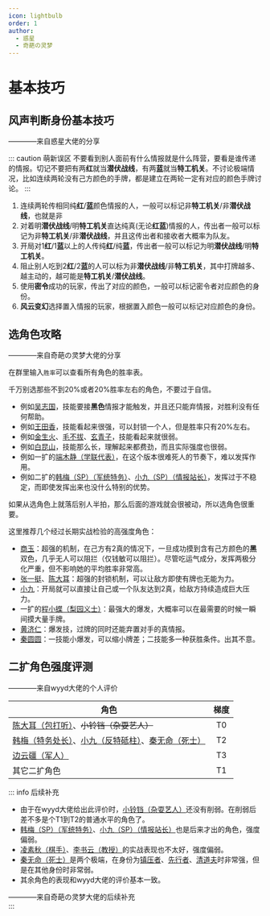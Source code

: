 ```yaml
---
icon: lightbulb
order: 1
author:
  - 惑星
  - 奇葩の灵梦
---
```


# 基本技巧

## 风声判断身份基本技巧

<div class="author-comment">————来自惑星大佬的分享</div>

::: caution 萌新误区
不要看到别人面前有什么情报就是什么阵营，要看是谁传递的情报。切记不要把有两**红**就当**潜伏战线**，有两**蓝**就当**特工机关**。不讨论极端情况，比如连续两轮没有己方颜色的手牌，都是建立在两轮一定有对应的颜色手牌讨论。
:::

1. 连续两轮传相同纯**红**/**蓝**颜色情报的人，一般可以标记非**特工机关**/非**潜伏战线**，也就是非
2. 对着明**潜伏战线**/明**特工机关**直达纯真(无论**红**&zwnj;**蓝**)情报的人，传出者一般可以标记为非**特工机关**/非**潜伏战线**，并且这传出者和接收者大概率为队友。
3. 开局对1**红**/1**蓝**以上的人传纯**红**/纯**蓝**，传出者一般可以标记为明**潜伏战线**/明**特工机关**。
4. 阻止别人吃到2**红**/2**蓝**的人可以标为非**潜伏战线**/非**特工机关**，其中打牌越多、越主动的，越可能是**特工机关**/**潜伏战线**。
5. 使用**密令**成功的玩家，传出了对应的颜色，一般可以标记密令者对应颜色的身份。
6. **风云变幻**选择置入情报的玩家，根据置入颜色一般可以标记对应颜色的身份。

## 选角色攻略

<div class="author-comment">————来自奇葩の灵梦大佬的分享</div>

在群里输入`胜率`可以查看所有角色的胜率表。

千万别选那些不到20%或者20%胜率左右的角色，不要过于自信。

- 例如[吴志国](../skills/base.md#w-吴志国-剿匪大队长)，技能要接**黑色**情报才能触发，并且还只能弃情报，对胜利没有任何帮助。
- 例如[王田香](../skills/base.md#w-王田香-特务处长)，技能看起来很强，可以封锁一个人，但是胜率只有20%左右。
- 例如[金生火](../skills/base.md#j-金生火-军机处处长)、[毛不拔](../skills/base.md#m-毛不拔-古董商人)、[玄青子](../skills/base.md#x-玄青子-算命先生)，技能看起来就很弱。
- 例如[白昆山](../skills/base.md#b-白昆山-军官)，技能那么长，理解起来都费劲，而且实际强度也很弱。
- 例如一扩的[端木静（学联代表）](../skills/extend1.md#d-端木静-学联代表)，在这个版本很难死人的节奏下，难以发挥作用。
- 例如二扩的[韩梅（SP）（军统特务）](../skills/extend2.md#h-韩梅-sp-军统特务)、[小九（SP）（情报站长）](../skills/extend2.md#x-小九-sp-情报站长)，发挥过于不稳定，而即使发挥出来也没什么特别的优势。

如果从选角色上就落后别人半拍，那么后面的游戏就会很被动，所以选角色很重要。

这里推荐几个经过长期实战检验的高强度角色：
- [商玉](../skills/base.md#s-商玉-酒楼掌柜)：超强的机制，在己方有2真的情况下，一旦成功摸到含有己方颜色的**黑**双色，几乎无人可以阻拦（仅钱敏可以阻拦）。尽管吃运气成分，发挥两极分化严重，但不影响她的平均胜率非常高。
- [张一挺](../skills/base.md#z-张一挺-司令)、[陈大耳](../skills/extend2.md#c-陈大耳-包打听)：超强的封锁机制，可以让敌方即使有牌也无能为力。
- [小九](../skills/base.md#x-小九-报童)：开局就可以直接让自己或一个队友达到2真，给敌方持续造成巨大压力。
- 一扩的[程小蝶（梨园义士）](../skills/extend1.md#c-程小蝶-梨园义士)：最强大的爆发，大概率可以在最需要的时候一瞬间摸大量手牌。
- [黄济仁](../skills/base.md#h-黄济仁-药铺大夫)：爆发技，过牌的同时还能弃置对手的真情报。
- [秦圆圆](../skills/extend1.md#q-秦圆圆-风尘侠女)：一技能小爆发，可以缩小牌差；二技能多一种获胜条件。出其不意。

## 二扩角色强度评测

<div class="author-comment">————来自wyyd大佬的个人评价</div>

| 角色                                                                                                                             | 梯度 |
|--------------------------------------------------------------------------------------------------------------------------------|:--:|
| [陈大耳（包打听）](../skills/extend2.md#c-陈大耳-包打听)、~~小铃铛（杂耍艺人）~~                                                                       | T0 |
| [韩梅（特务处长）](../skills/extend2.md#h-韩梅-特务处长)、[小九（反特砥柱）](../skills/extend2.md#x-小九-反特砥柱)、[秦无命（死士）](../skills/extend2.md#q-秦无命-死士) | T2 |
| [边云疆（军人）](../skills/extend2.md#b-边云疆-军人)                                                                                       | T3 |
| 其它二扩角色                                                                                                                         | T1 |

::: info 后续补充
- 由于在wyyd大佬给出此评价时，[小铃铛（杂耍艺人）](../skills/extend2.md#x-小铃铛-杂耍艺人)还没有削弱。在削弱后差不多是个T1到T2的普通水平的角色了。
- [韩梅（SP）（军统特务）](../skills/extend2.md#h-韩梅-sp-军统特务)、[小九（SP）（情报站长）](../skills/extend2.md#x-小九-sp-情报站长)也是后来才出的角色，强度偏弱。
- [凌素秋（棋手）](../skills/extend2.md#l-凌素秋-棋手)、[李书云（教授）](../skills/extend2.md#l-李书云-教授)的实战表现也不太好，强度偏弱。
- [秦无命（死士）](../skills/extend2.md#q-秦无命-死士)是两个极端，在身份为[镇压者](../welcome/welcome.md#关于身份)、[先行者](../welcome/welcome.md#关于身份)、[清道夫](../welcome/welcome.md#关于身份)时非常强，但是在其他身份时非常弱。
- 其余角色的表现和wyyd大佬的评价基本一致。
<div class="author-comment">————来自奇葩の灵梦大佬的后续补充</div>
:::